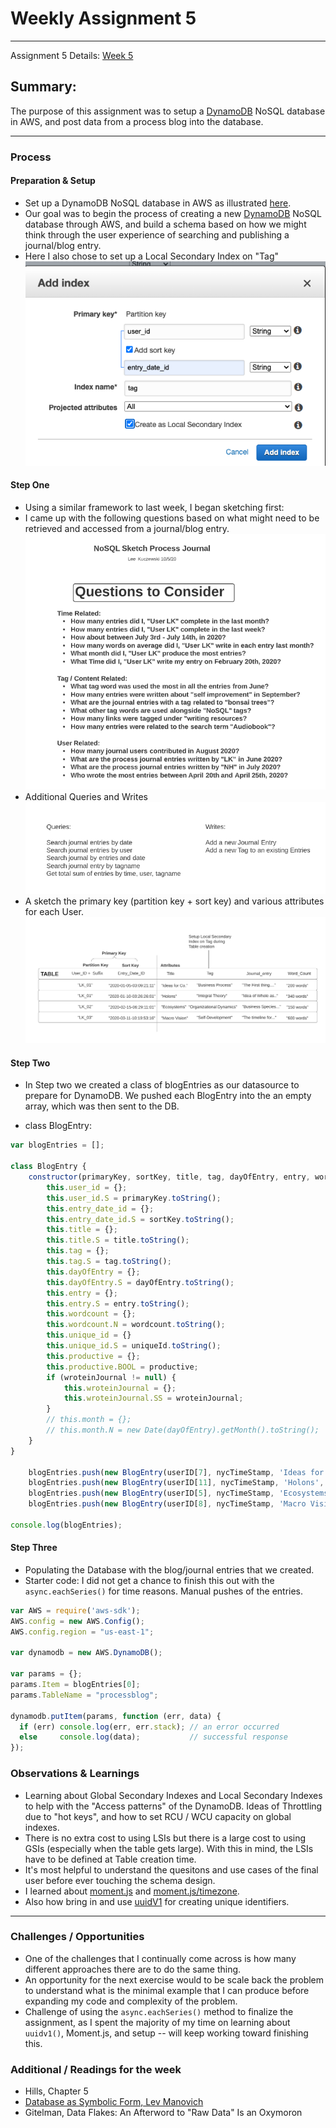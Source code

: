 # Weekly Assignment 5 
---
Assignment 5 Details: [Week 5](https://github.com/leeallennyc/data-structures-fall-2020/blob/master/week5/week5_assignment.md) 

## Summary:
The purpose of this assignment was to setup a [DynamoDB](https://aws.amazon.com/dynamodb/) NoSQL database in AWS, and post data from a process blog into the database.

--- 
### Process

#### Preparation & Setup
* Set up a DynamoDB NoSQL database in AWS as illustrated [here](https://github.com/leeallennyc/data-structures-fall-2020/blob/master/week5/week5_assignment.md). 
* Our goal was to begin the process of creating a new [DynamoDB](https://aws.amazon.com/dynamodb/) NoSQL database through AWS, and build a schema based on how we might think through the user experience of searching and publishing a journal/blog entry.
* Here I also chose to set up a Local Secondary Index on "Tag"
 ![](https://github.com/leeallennyc/data-structures-fall-2020/blob/master/week5/images/Local_Secondary_Index.png?raw=true)
#### Step One
* Using a similar framework to last week, I began sketching first: 
* I came up with the following questions based on what might need to be retrieved and accessed from a journal/blog entry.
 ![](https://github.com/leeallennyc/data-structures-fall-2020/blob/master/week5/images/AWS_DynamoDB_Questions.png?raw=true)
* Additional Queries and Writes
 ![](https://github.com/leeallennyc/data-structures-fall-2020/blob/master/week5/images/AWS_DynamoDB_Queries_Writes.png?raw=true) 
* A sketch the primary key (partition key + sort key) and various attributes for each User. 
 ![](https://github.com/leeallennyc/data-structures-fall-2020/blob/master/week5/images/AWS_DynamoDB_schema_sketch.png?raw=true)

#### Step Two
* In Step two we created a class of blogEntries as our datasource to prepare for DynamoDB. We pushed each BlogEntry into the an empty array, which was then sent to the DB. 

* class BlogEntry:
```js
var blogEntries = [];

class BlogEntry {
    constructor(primaryKey, sortKey, title, tag, dayOfEntry, entry, wordcount, uniqueId, productive, wroteinJournal) {
        this.user_id = {};
        this.user_id.S = primaryKey.toString();
        this.entry_date_id = {};
        this.entry_date_id.S = sortKey.toString();
        this.title = {};
        this.title.S = title.toString();
        this.tag = {};
        this.tag.S = tag.toString();
        this.dayOfEntry = {};
        this.dayOfEntry.S = dayOfEntry.toString();
        this.entry = {};
        this.entry.S = entry.toString();
        this.wordcount = {};
        this.wordcount.N = wordcount.toString();
        this.unique_id = {}
        this.unique_id.S = uniqueId.toString();
        this.productive = {};
        this.productive.BOOL = productive;
        if (wroteinJournal != null) {
            this.wroteinJournal = {};
            this.wroteinJournal.SS = wroteinJournal;
        }
        // this.month = {};
        // this.month.N = new Date(dayOfEntry).getMonth().toString();
    }
}

    blogEntries.push(new BlogEntry(userID[7], nycTimeStamp, 'Ideas for Co.', 'Business Processes', 'August 28 2019','The first thing...', 200, uuidv1(), true, ["Summer", "2019"]));
    blogEntries.push(new BlogEntry(userID[11], nycTimeStamp, 'Holons', 'Integral Theory', 'December 20 2019','Idea of a whole as part...', 340, uuidv1(), true, ["Winter", "2019"]));
    blogEntries.push(new BlogEntry(userID[5], nycTimeStamp, 'Ecosystems', 'Organizational Dynamics', 'June 14 2020', 'Business Species...', 150, uuidv1(), true, ["Summer", "2020"]));
    blogEntries.push(new BlogEntry(userID[8], nycTimeStamp, 'Macro Vision','Self-Development', 'September 20 2020', 'The timeline for..', 600, uuidv1(), true, ["Fall", "2020"]));

console.log(blogEntries);
```

#### Step Three
* Populating the Database with the blog/journal entries that we created.
* Starter code: I did not get a chance to finish this out with the `async.eachSeries()` for time reasons. Manual pushes of the entries.
``` js
var AWS = require('aws-sdk');
AWS.config = new AWS.Config();
AWS.config.region = "us-east-1";

var dynamodb = new AWS.DynamoDB();

var params = {};
params.Item = blogEntries[0]; 
params.TableName = "processblog";

dynamodb.putItem(params, function (err, data) {
  if (err) console.log(err, err.stack); // an error occurred
  else     console.log(data);           // successful response
});
```
### Observations & Learnings
* Learning about Global Secondary Indexes and Local Secondary Indexes to help with the "Access patterns" of the DynamoDB. Ideas of Throttling due to "hot keys", and how to set RCU / WCU capacity on global indexes. 
* There is no extra cost to using LSIs but there is a large cost to using GSIs (especially when the table gets large). With this in mind, the LSIs have to be defined at Table creation time. 
* It's most helpful to understand the quesitons and use cases of the final user before ever touching the schema design. 
* I learned about [moment.js](https://momentjs.com/) and [moment.js/timezone](https://momentjs.com/timezone/).
* Also how bring in and use [uuidV1](https://www.npmjs.com/package/uuid) for creating unique identifiers.

---
### Challenges / Opportunities
* One of the challenges that I continually come across is how many different approaches there are to do the same thing.
* An opportunity for the next exercise would to be scale back the problem to understand what is the minimal example that I can produce before expanding my code and complexity of the problem.
* Challenge of using the `async.eachSeries()` method to finalize the assignment, as I spent the majority of my time on learning about `uuidv1()`, Moment.js, and setup -- will keep working toward finishing this. 

### Additional / Readings for the week
* Hills, Chapter 5
* [Database as Symbolic Form, Lev Manovich](https://www.semanticscholar.org/paper/Database-as-Symbolic-Form-Manovich/e45079a8931a1c37da99e9be042502f332e6438b) 
* Gitelman, Data Flakes: An Afterword to "Raw Data" Is an Oxymoron
